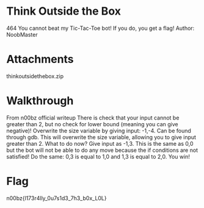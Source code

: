 # Think Outside the Box
464
You cannot beat my Tic-Tac-Toe bot! If you do, you get a flag! Author: NoobMaster

# Attachments
thinkoutsidethebox.zip

# Walkthrough
 From n00bz official writeup
There is check that your input cannot be greater than 2, but no check for lower bound (meaning you can give negative)! Overwrite the size variable by giving input: -1,-4. Can be found through gdb. This will overwrite the size variable, allowing you to give input greater than 2. What to do now? Give input as -1,3. This is the same as 0,0 but the bot will not be able to do any move because the if conditions are not satisfied! Do the same: 0,3 is equal to 1,0 and 1,3 is equal to 2,0. You win!

# Flag
n00bz{l173r4lly_0u7s1d3_7h3_b0x_L0L}